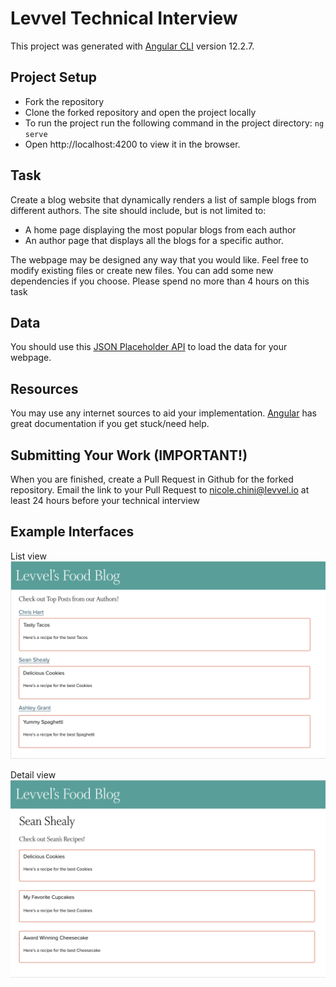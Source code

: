 # Levvel Technical Interview

This project was generated with [Angular CLI](https://github.com/angular/angular-cli) version 12.2.7.

## Project Setup
- Fork the repository
- Clone the forked repository and open the project locally
- To run the project run the following command in the project directory: `ng serve` 
- Open http://localhost:4200 to view it in the browser.

## Task
Create a blog website that dynamically renders a list of sample blogs from different authors. The site should include, but is not limited to:
- A home page displaying the most popular blogs from each author
- An author page that displays all the blogs for a specific author.

The webpage may be designed any way that you would like. Feel free to modify existing files or create new files. You can add some new dependencies if you choose.
Please spend no more than 4 hours on this task

## Data
You should use this [JSON Placeholder API](https://jsonplaceholder.typicode.com/) to load the data for your webpage. 

## Resources
You may use any internet sources to aid your implementation. [Angular](https://angular.io/docs) has great documentation if you get stuck/need help.

## Submitting Your Work (IMPORTANT!)
When you are finished, create a Pull Request in Github for the forked repository. Email the link to your Pull Request to nicole.chini@levvel.io at least 24 hours before your technical interview

## Example Interfaces

List view
![Alt text](src/assets/list_view.png?raw=true "ListPage")

Detail view
![Alt text](src/assets/detail_view.png?raw=true "DetailPage")